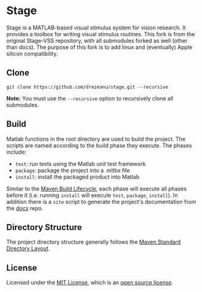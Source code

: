 # Stage

Stage is a MATLAB-based visual stimulus system for vision research. It provides a toolbox for writing visual stimulus routines.
This fork is from the original Stage-VSS repository, with all submodules forked as well (other than docs). The purpose of this
fork is to add linux and (eventually) Apple silicon compatibility.

## Clone

`git clone https://github.com/drezeanu/stage.git --recursive`

**Note:** You must use the `--recursive` option to recursively clone all submodules.

## Build

Matlab functions in the root directory are used to build the project. The scripts are named according to the build phase they execute. The phases include:

- `test`: run tests using the Matlab unit test framework
- `package`: package the project into a .mltbx file
- `install`: install the packaged product into Matlab

Similar to the [Maven Build Lifecycle](https://maven.apache.org/guides/introduction/introduction-to-the-lifecycle.html), each phase will execute all phases before it (i.e. running `install` will execute `test`, `package`, `install`). In addition there is a `site` script to generate the project's documentation from the [docs](https://github.com/Stage-VSS/stage-docs) repo.

## Directory Structure

The project directory structure generally follows the [Maven Standard Directory Layout](https://maven.apache.org/guides/introduction/introduction-to-the-standard-directory-layout.html).

## License

Licensed under the [MIT License](https://opensource.org/licenses/MIT), which is an [open source license](https://opensource.org/docs/osd).
